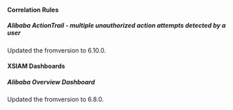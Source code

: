 
#### Correlation Rules

##### Alibaba ActionTrail - multiple unauthorized action attempts detected by a user

Updated the fromversion to 6.10.0.

#### XSIAM Dashboards

##### Alibaba Overview Dashboard

Updated the fromversion to 6.8.0.
